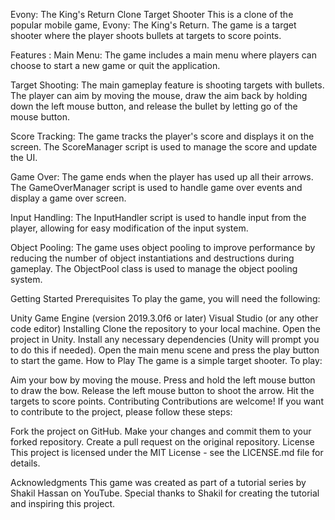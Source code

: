 Evony: The King's Return Clone Target Shooter
This is a clone of the popular mobile game, Evony: The King's Return. The game is a target shooter where the player shoots bullets at targets to score points.

Features : 
Main Menu: The game includes a main menu where players can choose to start a new game or quit the application.

Target Shooting: The main gameplay feature is shooting targets with bullets. The player can aim by moving the mouse, draw the aim back by holding down the left mouse button, and release the bullet by letting go of the mouse button.

Score Tracking: The game tracks the player's score and displays it on the screen. The ScoreManager script is used to manage the score and update the UI.

Game Over: The game ends when the player has used up all their arrows. The GameOverManager script is used to handle game over events and display a game over screen.

Input Handling: The InputHandler script is used to handle input from the player, allowing for easy modification of the input system.

Object Pooling: The game uses object pooling to improve performance by reducing the number of object instantiations and destructions during gameplay. The ObjectPool class is used to manage the object pooling system.

Getting Started
Prerequisites
To play the game, you will need the following:

Unity Game Engine (version 2019.3.0f6 or later)
Visual Studio (or any other code editor)
Installing
Clone the repository to your local machine.
Open the project in Unity.
Install any necessary dependencies (Unity will prompt you to do this if needed).
Open the main menu scene and press the play button to start the game.
How to Play
The game is a simple target shooter. To play:

Aim your bow by moving the mouse.
Press and hold the left mouse button to draw the bow.
Release the left mouse button to shoot the arrow.
Hit the targets to score points.
Contributing
Contributions are welcome! If you want to contribute to the project, please follow these steps:

Fork the project on GitHub.
Make your changes and commit them to your forked repository.
Create a pull request on the original repository.
License
This project is licensed under the MIT License - see the LICENSE.md file for details.

Acknowledgments
This game was created as part of a tutorial series by Shakil Hassan on YouTube. Special thanks to Shakil for creating the tutorial and inspiring this project.
